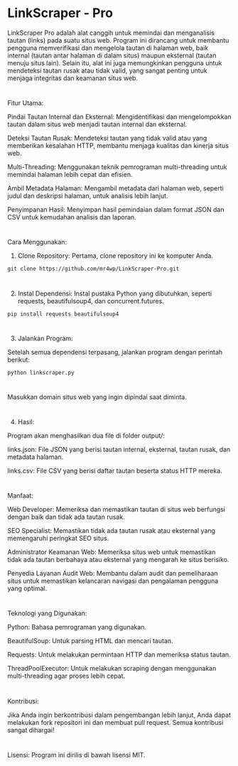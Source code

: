 # LinkScraper - Pro


LinkScraper Pro adalah alat canggih untuk memindai dan menganalisis tautan (links) pada suatu situs web. Program ini dirancang untuk membantu pengguna memverifikasi dan mengelola tautan di halaman web, baik internal (tautan antar halaman di dalam situs) maupun eksternal (tautan menuju situs lain). Selain itu, alat ini juga memungkinkan pengguna untuk mendeteksi tautan rusak atau tidak valid, yang sangat penting untuk menjaga integritas dan keamanan situs web.

#


Fitur Utama:


Pindai Tautan Internal dan Eksternal: Mengidentifikasi dan mengelompokkan tautan dalam situs web menjadi tautan internal dan eksternal.


Deteksi Tautan Rusak: Mendeteksi tautan yang tidak valid atau yang memberikan kesalahan HTTP, membantu menjaga kualitas dan kinerja situs web.


Multi-Threading: Menggunakan teknik pemrograman multi-threading untuk memindai halaman lebih cepat dan efisien.


Ambil Metadata Halaman: Mengambil metadata dari halaman web, seperti judul dan deskripsi halaman, untuk analisis lebih lanjut.


Penyimpanan Hasil: Menyimpan hasil pemindaian dalam format JSON dan CSV untuk kemudahan analisis dan laporan.


#
Cara Menggunakan:


1. Clone Repository: Pertama, clone repository ini ke komputer Anda.


```git clone https://github.com/mr4wp/LinkScraper-Pro.git```
#

2. Instal Dependensi: Instal pustaka Python yang dibutuhkan, seperti requests, beautifulsoup4, dan concurrent.futures.


```pip install requests beautifulsoup4```
#


3. Jalankan Program:


Setelah semua dependensi terpasang, jalankan program dengan perintah berikut:


```python linkscraper.py```
#


Masukkan domain situs web yang ingin dipindai saat diminta.
#


4. Hasil:


Program akan menghasilkan dua file di folder output/:


links.json: File JSON yang berisi tautan internal, eksternal, tautan rusak, dan metadata halaman.


links.csv: File CSV yang berisi daftar tautan beserta status HTTP mereka.
#


Manfaat:


Web Developer: Memeriksa dan memastikan tautan di situs web berfungsi dengan baik dan tidak ada tautan rusak.


SEO Specialist: Memastikan tidak ada tautan rusak atau eksternal yang memengaruhi peringkat SEO situs.


Administrator Keamanan Web: Memeriksa situs web untuk memastikan tidak ada tautan berbahaya atau eksternal yang mengarah ke situs berisiko.


Penyedia Layanan Audit Web: Membantu dalam audit dan pemeliharaan situs untuk memastikan kelancaran navigasi dan pengalaman pengguna yang optimal.
#


Teknologi yang Digunakan:


Python: Bahasa pemrograman yang digunakan.


BeautifulSoup: Untuk parsing HTML dan mencari tautan.


Requests: Untuk melakukan permintaan HTTP dan memeriksa status tautan.


ThreadPoolExecutor: Untuk melakukan scraping dengan menggunakan multi-threading agar proses lebih cepat.
#


Kontribusi:

Jika Anda ingin berkontribusi dalam pengembangan lebih lanjut, Anda dapat melakukan fork repositori ini dan membuat pull request. Semua kontribusi sangat dihargai!
#


Lisensi:
Program ini dirilis di bawah lisensi MIT.
